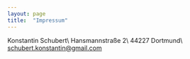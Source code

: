 ```yaml
---
layout: page
title:  "Impressum"
---
```


Konstantin Schubert\\
Hansmannstraße 2\\
44227 Dortmund\\
schubert.konstantin@gmail.com
